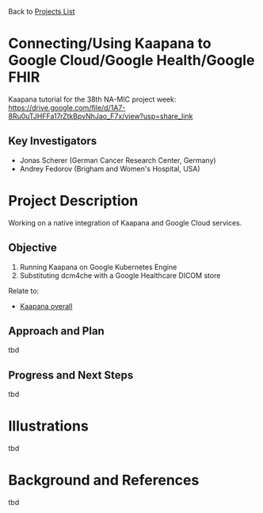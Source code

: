 Back to [Projects List](../../README.md#ProjectsList)

# Connecting/Using Kaapana to Google Cloud/Google Health/Google FHIR

Kaapana tutorial for the 38th NA-MIC project week: https://drive.google.com/file/d/1A7-8Ru0uTJHFFa17rZtkBpvNhJao_F7x/view?usp=share_link

## Key Investigators

- Jonas Scherer (German Cancer Research Center, Germany)
- Andrey Fedorov (Brigham and Women's Hospital, USA)

# Project Description

Working on a native integration of Kaapana and Google Cloud services.

## Objective

<!-- Describe here WHAT you would like to achieve (what you will have as end result). -->

1. Running Kaapana on Google Kubernetes Engine
2. Substituting dcm4che with a Google Healthcare DICOM store

Relate to:
- [Kaapana overall](https://github.com/NA-MIC/ProjectWeek/tree/master/PW38_2023_GranCanaria/Projects/Kaapana_overall)

## Approach and Plan

<!-- Describe here HOW you would like to achieve the objectives stated above. -->

tbd

## Progress and Next Steps

<!-- Update this section as you make progress, describing of what you have ACTUALLY DONE. If there are specific steps that you could not complete then you can describe them here, too. -->

tbd

# Illustrations

<!-- Add pictures and links to videos that demonstrate what has been accomplished.
![Description of picture](Example2.jpg)
![Some more images](Example2.jpg)
-->

tbd

# Background and References

tbd
<!-- If you developed any software, include link to the source code repository. If possible, also add links to sample data, and to any relevant publications. -->
